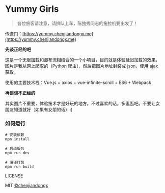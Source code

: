 # Yummy Girls

> 各位旅客请注意，请排队上车，陈独秀同志的拖拉机要出发了！

传送门：[https://yummy.chenjiandongx.me](https://yummy.chenjiandongx.me)

**先谈正经的吧**

这是一个无限加载和瀑布流相结合的一个小项目，目的就是体验延迟加载的效果，图片是我从网上爬取的（Python 爬虫），然后把图片地址封装成 json，使用 ajax 获取。

使用的主要技术栈：Vue.js + axios + vue-infinite-scroll + ES6 + Webpack

**再谈谈不正经的**

其实图片不重要，体验技术才是好玩的地方，不过喜欢的话，多逛逛吧。不要让女朋友知道就好（如果有女朋的话）:)

### 如何运行

```shell
# 安装依赖
npm install

# 启动服务
npm run dev

# 编译打包
npm run build
```

LICENSE

MIT [©chenjiandongx](https://github.com/chenjiandongx)
